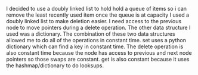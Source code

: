 
I decided to use a doubly linked list to hold hold a queue of items
so i can remove the least recently used item once the queue is at capacity
I used a doubly linked list to make deletion easier. I need access to the 
previous node to move pointers during a delete operation. The other data
structure I used was a dictionary. The combination of these two data structures
allowed me to do all of the operations in constant time. set uses a python 
dictionary which can find a key in constant time. The delete operation is 
also constant time because the node has access to previous and next node
pointers so those swaps are constant. get is also constant because it uses
the hashmap/dictionary to do looksups.

